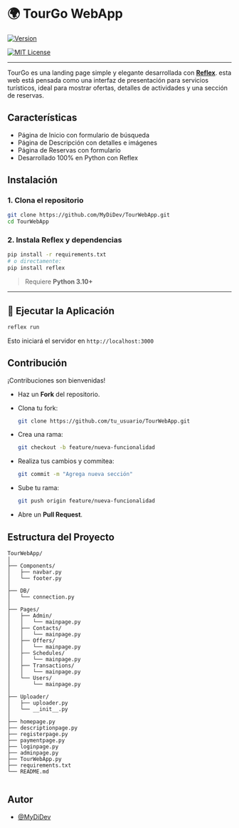 # 🌍 TourGo WebApp

[![Version](https://img.shields.io/badge/Version-1.0-blue)]()

[![MIT License](https://img.shields.io/badge/License-MIT-green.svg)](https://choosealicense.com/licenses/mit/) 


---

TourGo es una landing page simple y elegante desarrollada con **[Reflex](https://reflex.dev)**. esta web está pensada como una interfaz de presentación para servicios turísticos, ideal para mostrar ofertas, detalles de actividades y una sección de reservas.



## Características

- Página de Inicio con formulario de búsqueda
- Página de Descripción con detalles e imágenes
- Página de Reservas con formulario
- Desarrollado 100% en Python con Reflex

## Instalación

### 1. Clona el repositorio

```bash
git clone https://github.com/MyDiDev/TourWebApp.git
cd TourWebApp
````

### 2. Instala Reflex y dependencias

```bash
pip install -r requirements.txt
# o directamente:
pip install reflex
```

> Requiere **Python 3.10+**

---

## 🚀 Ejecutar la Aplicación

```bash
reflex run
```

Esto iniciará el servidor en `http://localhost:3000`


## Contribución

¡Contribuciones son bienvenidas!

- Haz un **Fork** del repositorio.

- Clona tu fork:

   ```bash
   git clone https://github.com/tu_usuario/TourWebApp.git
   ```
- Crea una rama:

   ```bash
   git checkout -b feature/nueva-funcionalidad
   ```
- Realiza tus cambios y commitea:

   ```bash
   git commit -m "Agrega nueva sección"
   ```
- Sube tu rama:

   ```bash
   git push origin feature/nueva-funcionalidad
   ```
- Abre un **Pull Request**.


## Estructura del Proyecto

```
TourWebApp/
│
├── Components/                
│   ├── navbar.py
│   └── footer.py
│
├── DB/                        
│   └── connection.py
│
├── Pages/                     
│   ├── Admin/
│   │   └── mainpage.py
│   ├── Contacts/
│   │   └── mainpage.py
│   ├── Offers/
│   │   └── mainpage.py
│   ├── Schedules/
│   │   └── mainpage.py
│   ├── Transactions/
│   │   └── mainpage.py
│   └── Users/
│       └── mainpage.py
│
├── Uploader/                 
│   ├── uploader.py
│   └── __init__.py
│
├── homepage.py               
├── descriptionpage.py        
├── registerpage.py           
├── paymentpage.py            
├── loginpage.py              
├── adminpage.py              
├── TourWebApp.py             
├── requirements.txt
└── README.md
           
```

## Autor

* [@MyDiDev](https://github.com/MyDiDev)

